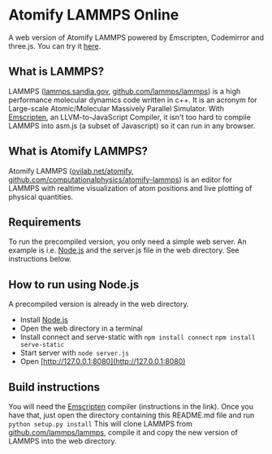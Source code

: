 # Atomify LAMMPS Online
A web version of Atomify LAMMPS powered by Emscripten, Codemirror and three.js. You can try it [here](http://folk.uio.no/anderhaf/lammps-web/).

## What is LAMMPS? ##
LAMMPS ([lammps.sandia.gov](http://lammps.sandia.gov), [github.com/lammps/lammps](https://github.com/lammps/lammps)) is a high performance molecular dynamics code written in c++. It is an acronym for Large-scale Atomic/Molecular Massively Parallel Simulator. With [Emscripten](http://kripken.github.io/emscripten-site/), an LLVM-to-JavaScript Compiler, it isn't too hard to compile LAMMPS into asm.js (a subset of Javascript) so it can run in any browser.

## What is Atomify LAMMPS? ##
Atomify LAMMPS ([ovilab.net/atomify](http://ovilab.net/projects/atomify-lammps/), [github.com/computationalphysics/atomify-lammps](https://github.com/computationalphysics/atomify-lammps)) is an editor for LAMMPS with realtime visualization of atom positions and live plotting of physical quantities. 

## Requirements ##
To run the precompiled version, you only need a simple web server. An example is i.e. [Node.js](https://nodejs.org/en/) and the server.js file in the web directory. See instructions below.

## How to run using Node.js ##
A precompiled version is already in the web directory. 
* Install [Node.js](https://nodejs.org/en/)
* Open the web directory in a terminal 
* Install connect and serve-static with
`npm install connect`
`npm install serve-static`
* Start server with
`node server.js`
* Open [http://127.0.0.1:8080](http://127.0.0.1:8080)

## Build instructions ##
You will need the [Emscripten](http://kripken.github.io/emscripten-site/) compiler (instructions in the link). Once you have that, just open the directory containing this README.md file and run
`python setup.py install`
This will clone LAMMPS from [github.com/lammps/lammps](https://github.com/lammps/lammps), compile it and copy the new version of LAMMPS into the web directory. 